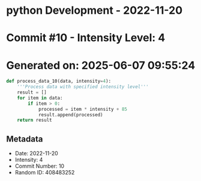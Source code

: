 ﻿# python Development - 2022-11-20
# Commit #10 - Intensity Level: 4
# Generated on: 2025-06-07 09:55:24
```python
def process_data_10(data, intensity=4):
    '''Process data with specified intensity level'''
    result = []
    for item in data:
        if item > 0:
            processed = item * intensity + 85
            result.append(processed)
    return result
```
## Metadata
- Date: 2022-11-20
- Intensity: 4
- Commit Number: 10
- Random ID: 408483252

